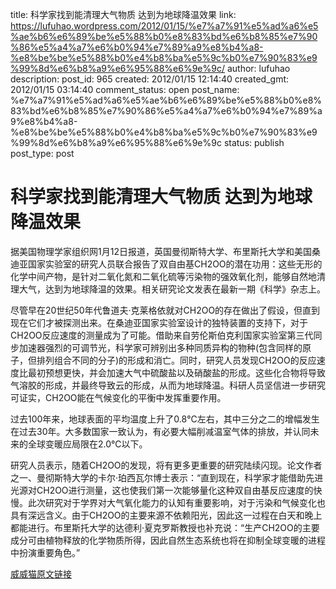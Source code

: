 title: 科学家找到能清理大气物质 达到为地球降温效果
link: https://lufuhao.wordpress.com/2012/01/15/%e7%a7%91%e5%ad%a6%e5%ae%b6%e6%89%be%e5%88%b0%e8%83%bd%e6%b8%85%e7%90%86%e5%a4%a7%e6%b0%94%e7%89%a9%e8%b4%a8-%e8%be%be%e5%88%b0%e4%b8%ba%e5%9c%b0%e7%90%83%e9%99%8d%e6%b8%a9%e6%95%88%e6%9e%9c/
author: lufuhao
description: 
post_id: 965
created: 2012/01/15 12:14:40
created_gmt: 2012/01/15 03:14:40
comment_status: open
post_name: %e7%a7%91%e5%ad%a6%e5%ae%b6%e6%89%be%e5%88%b0%e8%83%bd%e6%b8%85%e7%90%86%e5%a4%a7%e6%b0%94%e7%89%a9%e8%b4%a8-%e8%be%be%e5%88%b0%e4%b8%ba%e5%9c%b0%e7%90%83%e9%99%8d%e6%b8%a9%e6%95%88%e6%9e%9c
status: publish
post_type: post

# 科学家找到能清理大气物质 达到为地球降温效果

据美国物理学家组织网1月12日报道，英国曼彻斯特大学、布里斯托大学和美国桑迪亚国家实验室的研究人员联合报告了双自由基CH2OO的潜在功用：这些无形的化学中间产物，是针对二氧化氮和二氧化硫等污染物的强效氧化剂，能够自然地清理大气，达到为地球降温的效果。相关研究论文发表在最新一期《科学》杂志上。 

尽管早在20世纪50年代鲁道夫·克莱格依就对CH2OO的存在做出了假设，但直到现在它们才被探测出来。在桑迪亚国家实验室设计的独特装置的支持下，对于CH2OO反应速度的测量成为了可能。借助来自劳伦斯伯克利国家实验室第三代同步加速器强烈的可调节光，科学家可辨别出多种同质异构的物种(包含同样的原子，但排列组合不同的分子)的形成和消亡。同时，研究人员发现CH2OO的反应速度比最初预想更快，并会加速大气中硫酸盐以及硝酸盐的形成。这些化合物将导致气溶胶的形成，并最终导致云的形成，从而为地球降温。科研人员坚信进一步研究可证实，CH2OO能在气候变化的平衡中发挥重要作用。 

过去100年来，地球表面的平均温度上升了0.8℃左右，其中三分之二的增幅发生在过去30年。大多数国家一致认为，有必要大幅削减温室气体的排放，并认同未来的全球变暖应局限在2.0℃以下。 

研究人员表示，随着CH2OO的发现，将有更多更重要的研究陆续闪现。论文作者之一、曼彻斯特大学的卡尔·珀西瓦尔博士表示：“直到现在，科学家才能借助先进光源对CH2OO进行测量，这也使我们第一次能够量化这种双自由基反应速度的快慢。此次研究对于学界对大气氧化能力的认知有重要影响，对于污染和气候变化也具有深远含义。由于CH2OO的主要来源不依赖阳光，因此这一过程在白天和晚上都能进行。布里斯托大学的达德利·夏克罗斯教授也补充说：“生产CH2OO的主要成分可由植物释放的化学物质所得，因此自然生态系统也将在抑制全球变暖的进程中扮演重要角色。” 

[威威猫原文链接](http://www.firstxw.com/viewarticle.aspx?id=80973)